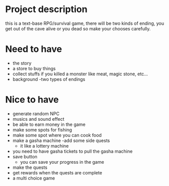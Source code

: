 # Project description

this is a  text-base RPG/survival game, there will be two kinds of ending, you get out of the cave alive or you dead so make your chooses carefully.

# Need to have

- the story
- a store to buy things
- collect stuffs if you killed a monster like meat, magic stone, etc...
- background
-two types of endings

# Nice to have
- generate random NPC
- musics and sound effect
- be able to earn money in the game
- make some spots for fishing
- make some spot where you can cook food
- make a gasha machine
-add some side quests
  - it like a lottery machine
- you need to have gasha tickets to pull the gasha machine
- save button
   - you can save your progress in the game
- make the quests
- get rewards when the quests are complete
- a multi choice game
